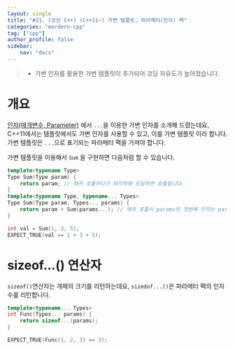 ```yaml
---
layout: single
title: "#21. [모던 C++] (C++11~) 가변 템플릿, 파라메터(인자) 팩"
categories: "mordern-cpp"
tag: ["cpp"]
author_profile: false
sidebar: 
    nav: "docs"
---
```


> * 가변 인자를 활용한 가변 템플릿이 추가되어 코딩 자유도가 높아졌습니다.

# 개요

[인자(매개변수, Parameter)](
https://tango1202.github.io/classic-cpp-guide/classic-cpp-guide-function/#%EC%9D%B8%EC%9E%90%EB%A7%A4%EA%B0%9C%EB%B3%80%EC%88%98-parameter) 에서 `...`을 이용한 가변 인자를 소개해 드렸는데요, C++11에서는 템플릿에서도 가변 인자를 사용할 수 있고, 이를 가변 템플릿 이라 합니다. 가변 템플릿은 `...`으로 표기되는 파라메터 팩을 가져야 합니다.

가변 템플릿을 이용해서 `Sum` 을 구현하면 다음처럼 할 수 있습니다.

```cpp
template<typename Type>
Type Sum(Type param) {
    return param; // 재귀 호출하다가 마지막에 도달하면 호출됩니다.
}
template<typename Type, typename... Types>
Type Sum(Type param, Types... params) {
    return param + Sum(params...); // 재귀 호출시 params의 첫번째 인자는 param으로 전달되고, 나머지는 params에 전달됩니다.
}

int val = Sum(1, 3, 5);
EXPECT_TRUE(val == 1 + 3 + 5); 
```

# sizeof...() 연산자

`sizeof()`연산자는 개체의 크기를 리턴하는데요, `sizedof...()`은 파라메터 팩의 인자수를 리턴합니다.

```cpp
template<typename... Types>
int Func(Types... params) {
    return sizeof...(params);
}

EXPECT_TRUE(Func(1, 2, 3) == 3);
```